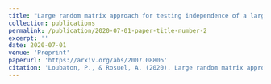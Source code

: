 ```yaml
---
title: "Large random matrix approach for testing independence of a large number of Gaussian time series"
collection: publications
permalink: /publication/2020-07-01-paper-title-number-2
excerpt: ''
date: 2020-07-01
venue: 'Preprint'
paperurl: 'https://arxiv.org/abs/2007.08806'
citation: 'Loubaton, P., & Rosuel, A. (2020). Large random matrix approach for testing independence of a large number of Gaussian time series. arXiv preprint arXiv:2007.08806.'
---
```

